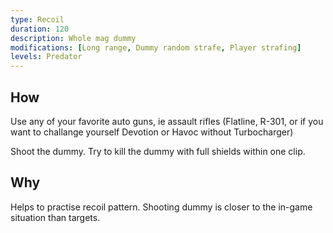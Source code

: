 ```yaml
---
type: Recoil
duration: 120
description: Whole mag dummy
modifications: [Long range, Dummy random strafe, Player strafing]
levels: Predator
---
```


## How

Use any of your favorite auto guns, ie assault rifles (Flatline, R-301, or if you want to challange yourself Devotion or Havoc without Turbocharger)

Shoot the dummy. Try to kill the dummy with full shields within one clip.

## Why

Helps to practise recoil pattern. Shooting dummy is closer to the in-game situation than targets.
